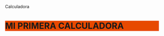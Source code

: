<html>
<head>
  <tittle>Calculadora</tittle>  
</head>
  <body>
    <h1 style="background-color: rgb(231, 73, 0);">MI PRIMERA CALCULADORA</h1>
    
  </body>

</html>
